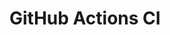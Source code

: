 # GitHub Actions CI















































































































































































































































































































































